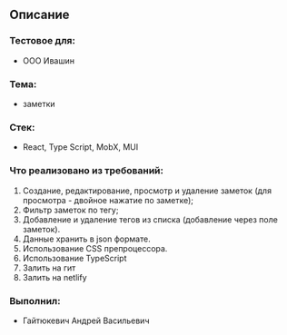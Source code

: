 ##  Описание

  ### Тестовое для: 
-  ООО Ивашин
  ### Тема: 
-  заметки
  ### Стек: 
-  React, Type Script, MobX, MUI

 ### Что реализовано из требований:
1. Создание, редактирование, просмотр и удаление заметок (для просмотра - двойное 
   нажатие по заметке);
2. Фильтр заметок по тегу;
3. Добавление и удаление тегов из списка (добавление через поле заметок).
4. Данные хранить в json формате.
5. Использование CSS препроцессора.
6. Использование TypeScript
7. Залить на гит
8. Залить на netlify

### Выполнил:
-  Гайтюкевич Андрей Васильевич

 
    
       

